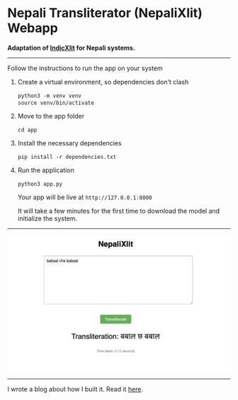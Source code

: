 # Nepali Transliterator (NepaliXlit) Webapp

**Adaptation of [IndicXlit](https://github.com/AI4Bharat/IndicXlit) for Nepali systems.**

<hr>

Follow the instructions to run the app on your system

1. Create a virtual environment, so dependencies don't clash

    ```
    python3 -m venv venv
    source venv/bin/activate
    ```

2. Move to the app folder

    ```
    cd app
    ```

3. Install the necessary dependencies

    ```
    pip install -r dependencies.txt
    ```

4. Run the application
    
    ```
    python3 app.py
    ```

    Your app will be live at `http://127.0.0.1:8000`
    
    It will take a few minutes for the first time to download the model and initialize the system.

<hr>

![webapp screenshot](app/webapp_ss.png)

<hr>

I wrote a blog about how I built it. Read it [here](https://supriyakhadka.medium.com/building-your-own-indic-transliterator-718d2e8f17f4).
